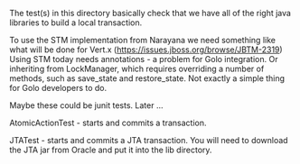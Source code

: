 The test(s) in this directory basically check that we have all of the right java libraries to build a local transaction.

To use the STM implementation from Narayana we need something like what will be done for Vert.x (https://issues.jboss.org/browse/JBTM-2319)
Using STM today needs annotations - a problem for Golo integration. Or inheriting from LockManager, which requires overriding a number of
methods, such as save_state and restore_state. Not exactly a simple thing for Golo developers to do.

Maybe these could be junit tests. Later ...

AtomicActionTest - starts and commits a transaction.

JTATest - starts and commits a JTA transaction. You will need to download the JTA jar from Oracle and put it into the lib directory.